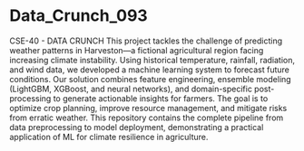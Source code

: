 # Data_Crunch_093
CSE-40 - DATA CRUNCH
This project tackles the challenge of predicting weather patterns in Harveston—a fictional agricultural region facing increasing climate instability. Using historical temperature, rainfall, radiation, and wind data, we developed a machine learning system to forecast future conditions. Our solution combines feature engineering, ensemble modeling (LightGBM, XGBoost, and neural networks), and domain-specific post-processing to generate actionable insights for farmers. The goal is to optimize crop planning, improve resource management, and mitigate risks from erratic weather. This repository contains the complete pipeline from data preprocessing to model deployment, demonstrating a practical application of ML for climate resilience in agriculture.
